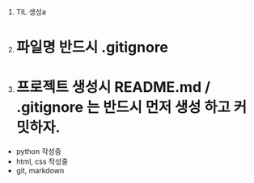1. TIL 생성a
2. # 파일명 반드시 .gitignore
3. # 프로젝트 생성시 README.md / .gitignore 는 반드시 먼저 생성 하고 커밋하자.

- python 작성중
- html, css 작성중
- git, markdown
